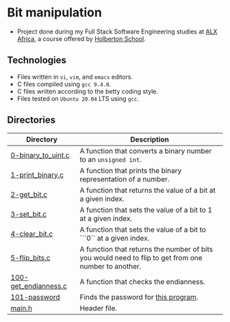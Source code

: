 # Bit manipulation

- Project done during my Full Stack Software Engineering studies at [ALX Africa](https://www.alxafrica.com/software-engineering-2022/), a course offered by [Holberton School](https://www.holbertonschool.com/).

## Technologies
- Files written in ```vi```, ```vim```, and ```emacs``` editors. 
- C files compiled using ```gcc 9.4.0```.
- C files wriiten according to the betty coding style. 
- Files tested on ```Ubuntu 20.04``` LTS using ```gcc```.

## Directories 

| Directory  | Description |
| ---  | --- |
|[0-binary_to_uint.c](0-binary_to_uint.c)|A function that converts a binary number to an ```unsigned int```.|
|[1-print_binary.c](1-print_binary.c)|A function that prints the binary representation of a number.|
|[2-get_bit.c](2-get_bit.c)| A function that returns the value of a bit at a given index.|
|[3-set_bit.c](3-set_bit.c)| A function that sets the value of a bit to 1 at a given index.|
|[4-clear_bit.c](4-clear_bit.c)|A function that sets the value of a bit to ```0`` at a given index.|
|[5-flip_bits.c](5-flip_bits.c)|A function that returns the number of bits you would need to flip to get from one number to another.|
|[100-get_endianness.c](100-get_endianness.c)|A function that checks the endianness.|
|[101-password](101-password)|Finds the password for [this program](https://github.com/holbertonschool/0x13.c).
|[main.h](main.h)|Header file.
